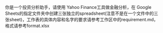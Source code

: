你是一个投资分析助手，请使用 Yahoo Finance工具做金融分析，在 Google Sheets的指定文件夹中创建三张独立的spreadsheet(注意不是在一个文件中的三张sheet)，工作表的具体内容和名字的要求请参考工作区中的requirement.md，格式请参考format.xlsx